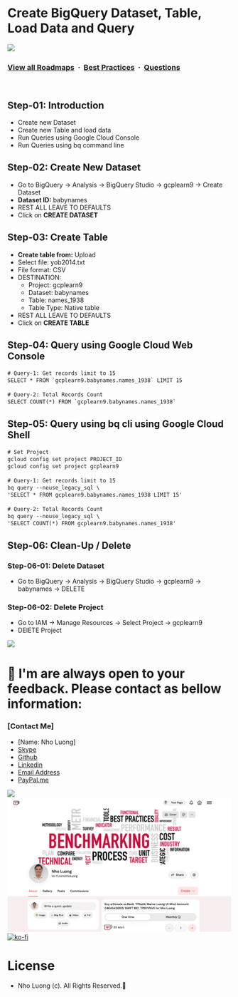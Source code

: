 # Create BigQuery Dataset, Table, Load Data and Query 

![](https://i.imgur.com/waxVImv.png)
### [View all Roadmaps](https://github.com/nholuongut/all-roadmaps) &nbsp;&middot;&nbsp; [Best Practices](https://github.com/nholuongut/all-roadmaps/blob/main/public/best-practices/) &nbsp;&middot;&nbsp; [Questions](https://www.linkedin.com/in/nholuong/)
<br/>

## Step-01: Introduction
- Create new Dataset
- Create new Table and load data
- Run Queries using Google Cloud Console
- Run Queries using bq command line

## Step-02: Create New Dataset
- Go to BigQuery -> Analysis -> BigQuery Studio -> gcplearn9 -> Create Dataset
- **Dataset ID:** babynames
- REST ALL LEAVE TO DEFAULTS
- Click on **CREATE DATASET**

## Step-03: Create Table
- **Create table from:** Upload
- Select file: yob2014.txt
- File format: CSV
- DESTINATION:
  - Project: gcplearn9
  - Dataset: babynames
  - Table: names_1938
  - Table Type: Native table
- REST ALL LEAVE TO DEFAULTS
- Click on **CREATE TABLE**  

## Step-04: Query using Google Cloud Web Console
```t
# Query-1: Get records limit to 15
SELECT * FROM `gcplearn9.babynames.names_1938` LIMIT 15

# Query-2: Total Records Count
SELECT COUNT(*) FROM `gcplearn9.babynames.names_1938`
```

## Step-05: Query using bq cli using Google Cloud Shell
```t
# Set Project
gcloud config set project PROJECT_ID
gcloud config set project gcplearn9

# Query-1: Get records limit to 15
bq query --nouse_legacy_sql \
'SELECT * FROM gcplearn9.babynames.names_1938 LIMIT 15'

# Query-2: Total Records Count
bq query --nouse_legacy_sql \
'SELECT COUNT(*) FROM gcplearn9.babynames.names_1938'   
```

## Step-06: Clean-Up / Delete
### Step-06-01: Delete Dataset
- Go to BigQuery -> Analysis -> BigQuery Studio -> gcplearn9 -> babynames -> DELETE
### Step-06-02: Delete Project
- Go to IAM -> Manage Resources -> Select Project -> gcplearn9
- DElETE Project

![](https://i.i/Users/nholu/Documents/Donate.png/Users/nholu/Documents/Donate.pngmgur.com/waxVImv.png)
# 🚀 I'm are always open to your feedback.  Please contact as bellow information:
### [Contact Me]
* [Name: Nho Luong]
* [Skype](luongutnho_skype)
* [Github](https://github.com/nholuongut/)
* [Linkedin](https://www.linkedin.com/in/nholuong/)
* [Email Address](luongutnho@hotmail.com)
* [PayPal.me](https://www.paypal.com/paypalme/nholuongut)

![](https://i.imgur.com/waxVImv.png)
![](Donate.png)
[![ko-fi](https://ko-fi.com/img/githubbutton_sm.svg)](https://ko-fi.com/nholuong)

# License
* Nho Luong (c). All Rights Reserved.🌟